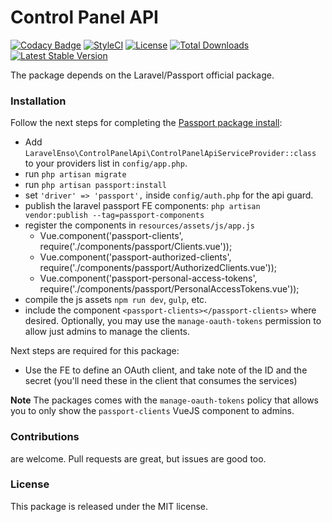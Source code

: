 <!--h-->
# Control Panel API

[![Codacy Badge](https://api.codacy.com/project/badge/Grade/3200ceba8aea4a31ac1dfe826328bcb1)](https://www.codacy.com/app/laravel-enso/ControlPanelApi?utm_source=github.com&amp;utm_medium=referral&amp;utm_content=laravel-enso/ControlPanelApi&amp;utm_campaign=Badge_Grade)
[![StyleCI](https://styleci.io/repos/88979520/shield?branch=master)](https://styleci.io/repos/88979520)
[![License](https://poser.pugx.org/laravel-enso/controlpanelapi/license)](https://https://packagist.org/packages/laravel-enso/controlpanelapi)
[![Total Downloads](https://poser.pugx.org/laravel-enso/controlpanelapi/downloads)](https://packagist.org/packages/laravel-enso/controlpanelapi)
[![Latest Stable Version](https://poser.pugx.org/laravel-enso/controlpanelapi/version)](https://packagist.org/packages/laravel-enso/controlpanelapi)
<!--/h-->

The package depends on the Laravel/Passport official package.

### Installation

Follow the next steps for completing the [Passport package install](https://laravel.com/docs/5.4/passport#installation):
* Add `LaravelEnso\ControlPanelApi\ControlPanelApiServiceProvider::class` to your providers list in `config/app.php`.
* run `php artisan migrate`
* run `php artisan passport:install`
* set `'driver' => 'passport',` inside `config/auth.php` for the api guard.
* publish the laravel passport FE components: `php artisan vendor:publish --tag=passport-components`
* register the components in `resources/assets/js/app.js`
    - Vue.component('passport-clients', require('./components/passport/Clients.vue'));
    - Vue.component('passport-authorized-clients', require('./components/passport/AuthorizedClients.vue'));
    - Vue.component('passport-personal-access-tokens', require('./components/passport/PersonalAccessTokens.vue'));
* compile the js assets `npm run dev`, `gulp`, etc.
* include the component `<passport-clients></passport-clients>` where desired. Optionally, you may use the `manage-oauth-tokens` permission to allow just admins to manage the clients.

Next steps are required for this package:
* Use the FE to define an OAuth client, and take note of the ID and the secret (you'll need these in the client that consumes the services)

**Note** The packages comes with the `manage-oauth-tokens` policy that allows you to only show the `passport-clients` VueJS component to admins. 

<!--h-->
### Contributions

are welcome. Pull requests are great, but issues are good too.

### License

This package is released under the MIT license.
<!--/h-->
